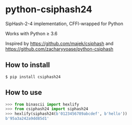 # python-csiphash24

SipHash-2-4 implementation, CFFI-wrapped for Python

Works with Python ≥ 3.6

Inspired by https://github.com/majek/csiphash and https://github.com/zacharyvoase/python-csiphash

## How to install

```console
$ pip install csiphash24
```

## How to use

```python
>>> from binascii import hexlify
>>> from csiphash24 import siphash24
>>> hexlify(siphash24(b'0123456789abcdef', b'hello'))
b'95a3a242a9dd85d1'
```
